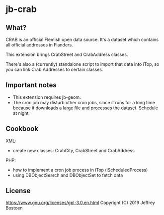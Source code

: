 # jb-crab

## What?
CRAB is an official Flemish open data source. It's a dataset which contains all official addresses in Flanders.

This extension brings CrabStreet and CrabAddress classes.

There's also a (currently) standalone script to import that data into iTop, so you can link Crab Addresses to certain classes.

## Important notes
* This extension requires jb-geom.
* The cron job may disturb other cron jobs, since it runs for a long time because it downloads a large file and processes the dataset. Schedule at night.

## Cookbook

XML:
- create new classes: CrabCity, CrabStreet and CrabAddress


PHP:
- how to implement a cron job process in iTop (iScheduledProcess)
- using DBObjectSearch and DBObjectSet to fetch data

## License
https://www.gnu.org/licenses/gpl-3.0.en.html
Copyright (C) 2019 Jeffrey Bostoen
